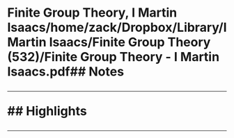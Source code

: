 # Finite Group Theory, I Martin Isaacs/home/zack/Dropbox/Library/I Martin Isaacs/Finite Group Theory (532)/Finite Group Theory - I Martin Isaacs.pdf## Notes<hr>## Highlights<hr>